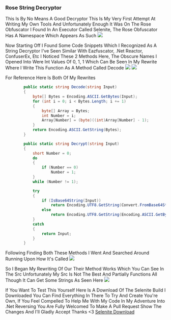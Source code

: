 ### Rose String Decryptor

This Is By No Means A Good Decryptor This Is My Very First Attempt At Writing My Own Tools And Unfortunately Enough It Was On The Rose Obfuscator I Found In An Executor Called Selenite, The Rose Obfuscator Has A Namespace Which Appears As Such
[![](https://cdn.discordapp.com/attachments/1066452941294293044/1104939652714074184/image.png)](https://cdn.discordapp.com/attachments/1066452941294293044/1104939652714074184/image.png)

Now Starting Off I Found Some Code Snippets Which I Recognized As A String Decryptor I've Seen Similar With Eazfuscator, .Net Reactor, ConfuserEx, Etc
I Noticed These 2 Methods Here, The Obscure Names I Opened Into Were Int Values Of 0, 1, 1 Which Can Be Seen In My Rewrite Where I Write This Function As A Method Called Decode
[![](https://cdn.discordapp.com/attachments/1066452941294293044/1104940204864843836/image.png)](https://cdn.discordapp.com/attachments/1066452941294293044/1104940204864843836/image.png)
[![](https://cdn.discordapp.com/attachments/1066452941294293044/1104940307201675414/image.png)](https://cdn.discordapp.com/attachments/1066452941294293044/1104940307201675414/image.png)

For Reference Here Is Both Of My Rewrites
```cs
        public static string Decode(string Input)
        {
            byte[] Bytes = Encoding.ASCII.GetBytes(Input);
            for (int i = 0; i < Bytes.Length; i += 1)
            {
                byte[] Array = Bytes;
                int Number = i;
                Array[Number] = (byte)((int)Array[Number] - 1);
            }
            return Encoding.ASCII.GetString(Bytes);
        }
```
```cs
        public static string Decrypt(string Input)
        {
            short Number = 0;
            do
            {
                if (Number == 0)
                    Number = 1;
            }
            while (Number != 1);

            try
            {
                if (IsBase64String(Input))
                    return Encoding.UTF8.GetString(Convert.FromBase64String(Input));
                else
                    return Encoding.UTF8.GetString(Encoding.ASCII.GetBytes(Input));
            }
            catch
            {
                return Input;
            }
        }
```

Following Finding Both These Methods I Went And Searched Around Running Upon How It's Called
[![](https://cdn.discordapp.com/attachments/1066452941294293044/1104940705090121790/image.png)](https://cdn.discordapp.com/attachments/1066452941294293044/1104940705090121790/image.png)

So I Began My Rewriting Of Our Their Method Works Which You Can See In The Src Unfortunately My Src Is Not The Best And Partially Functions All Though It Can Get Some Strings As Seen Here
[![](https://cdn.discordapp.com/attachments/1066452941294293044/1104940993570152588/342780860_1179653599443581_4911017361900478569_n.png)](https://cdn.discordapp.com/attachments/1066452941294293044/1104940993570152588/342780860_1179653599443581_4911017361900478569_n.png)

If You Want To Test This Yourself Here Is A Download Of The Selenite Build I Downloaded You Can Find Everything In There To Try And Create You're Own, If You Feel Compelled To Help Me With My Code In My Adventure Into .Net Reversing You Are Fully Welcomed To Make A Pull Request Show The Changes And I'll Gladly Accept Thanks <3
[Selenite Download](https://cdn.discordapp.com/attachments/1066452941294293044/1104941399650078750/SeleniteNew.exe "Selenite Download")
